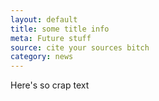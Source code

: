 ```yaml
---
layout: default
title: some title info
meta: Future stuff
source: cite your sources bitch
category: news
---
```


Here's so crap text
